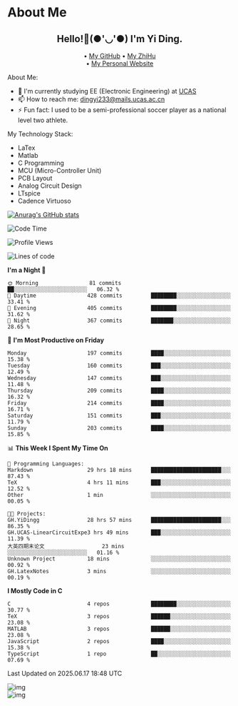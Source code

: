 # About Me

<h2 style="text-align:center;"> Hello!👋(●'◡'●) I'm Yi Ding.</h2>

<div style="text-align:center;">
  • <a href="https://github.com/YiDingg">My GitHub</a>
  • <a href="https://www.zhihu.com/people/YiDingg">My ZhiHu</a><br>
  • <a href="https://yidingg.github.io/YiDingg">My Personal Website</a><br>
</div>

About Me:
- 🔭 I'm currently studying EE (Electronic Engineering) at [UCAS](https://www.ucas.ac.cn/)
- 📫 How to reach me: dingyi233@mails.ucas.ac.cn
- ⚡ Fun fact: I used to be a semi-professional soccer player as a national level two athlete.

My Technology Stack:
- LaTex
- Matlab
- C Programming
- MCU (Micro-Controller Unit)
- PCB Layout
- Analog Circuit Design
- LTspice 
- Cadence Virtuoso


[![Anurag's GitHub stats](https://github-readme-stats.vercel.app/api?username=YiDingg)](https://github.com/anuraghazra/github-readme-stats)

<!--START_SECTION:waka-->
![Code Time](http://img.shields.io/badge/Code%20Time-1%2C300%20hrs%2053%20mins-blue)

![Profile Views](http://img.shields.io/badge/Profile%20Views-64-blue)

![Lines of code](https://img.shields.io/badge/From%20Hello%20World%20I%27ve%20Written-812.3%20thousand%20lines%20of%20code-blue)

**I'm a Night 🦉** 

```text
🌞 Morning                81 commits          ██░░░░░░░░░░░░░░░░░░░░░░░   06.32 % 
🌆 Daytime                428 commits         ████████░░░░░░░░░░░░░░░░░   33.41 % 
🌃 Evening                405 commits         ████████░░░░░░░░░░░░░░░░░   31.62 % 
🌙 Night                  367 commits         ███████░░░░░░░░░░░░░░░░░░   28.65 % 
```
📅 **I'm Most Productive on Friday** 

```text
Monday                   197 commits         ████░░░░░░░░░░░░░░░░░░░░░   15.38 % 
Tuesday                  160 commits         ███░░░░░░░░░░░░░░░░░░░░░░   12.49 % 
Wednesday                147 commits         ███░░░░░░░░░░░░░░░░░░░░░░   11.48 % 
Thursday                 209 commits         ████░░░░░░░░░░░░░░░░░░░░░   16.32 % 
Friday                   214 commits         ████░░░░░░░░░░░░░░░░░░░░░   16.71 % 
Saturday                 151 commits         ███░░░░░░░░░░░░░░░░░░░░░░   11.79 % 
Sunday                   203 commits         ████░░░░░░░░░░░░░░░░░░░░░   15.85 % 
```


📊 **This Week I Spent My Time On** 

```text
💬 Programming Languages: 
Markdown                 29 hrs 18 mins      ██████████████████████░░░   87.43 % 
TeX                      4 hrs 11 mins       ███░░░░░░░░░░░░░░░░░░░░░░   12.52 % 
Other                    1 min               ░░░░░░░░░░░░░░░░░░░░░░░░░   00.05 % 

🐱‍💻 Projects: 
GH.YiDingg               28 hrs 57 mins      ██████████████████████░░░   86.35 % 
GH.UCAS-LinearCircuitExpe3 hrs 49 mins       ███░░░░░░░░░░░░░░░░░░░░░░   11.39 % 
大英四期末论文                  23 mins             ░░░░░░░░░░░░░░░░░░░░░░░░░   01.16 % 
Unknown Project          18 mins             ░░░░░░░░░░░░░░░░░░░░░░░░░   00.92 % 
GH.LatexNotes            3 mins              ░░░░░░░░░░░░░░░░░░░░░░░░░   00.19 % 
```

**I Mostly Code in C** 

```text
C                        4 repos             ████████░░░░░░░░░░░░░░░░░   30.77 % 
TeX                      3 repos             ██████░░░░░░░░░░░░░░░░░░░   23.08 % 
MATLAB                   3 repos             ██████░░░░░░░░░░░░░░░░░░░   23.08 % 
JavaScript               2 repos             ████░░░░░░░░░░░░░░░░░░░░░   15.38 % 
TypeScript               1 repo              ██░░░░░░░░░░░░░░░░░░░░░░░   07.69 % 
```




 Last Updated on 2025.06.17 18:48 UTC
<!--END_SECTION:waka-->

<!-- Coding activity over the last year -->
<div class='center'><img src='https://wakatime.com/share/@YiDingg/260601e0-8e46-41ab-9832-d4d0ae5fd0bd.svg' alt='img'/></div>

<!-- Languages over the last year -->
<div class='center'><img src='https://wakatime.com/share/@YiDingg/99546fa3-4cc3-4808-ab6e-13f38e27aba1.svg' alt='img'/></div>
